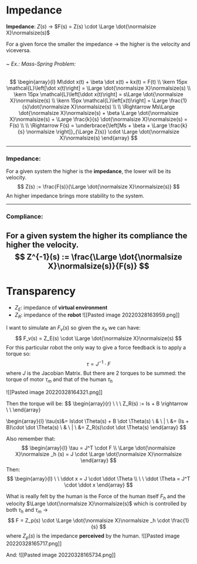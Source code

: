# Impedance
**Impedance**: $Z(s)$
-> $F(s) = Z(s) \cdot \Large \dot{\normalsize X}\normalsize(s)$

For a given force the smaller the impedance -> the higher is the velocity and viceversa.

###### ~ Ex.: Mass-Spring Problem:
$$
\begin{array}{l}
M\ddot x(t) + \beta \dot x(t) + kx(t) = F(t)
\\
\kern 15px \mathcal{L}\left[\dot x(t)\right] = \Large \dot{\normalsize X}\normalsize(s)
\\
\kern 15px \mathcal{L}\left[\ddot x(t)\right] = s\Large \dot{\normalsize X}\normalsize(s)
\\
\kern 15px \mathcal{L}\left[x(t)\right] = \Large \frac{1}{s}\dot{\normalsize X}\normalsize(s)
\\
\\
\Rightarrow Ms\Large \dot{\normalsize X}\normalsize(s) + \beta \Large \dot{\normalsize X}\normalsize(s) + \Large \frac{k}{s} \dot{\normalsize X}\normalsize(s) = F(s)
\\
\\
\Rightarrow F(s) = \underbrace{\left[Ms + \beta + \Large \frac{k}{s} \normalsize \right]}_{\Large Z(s)} \cdot \Large \dot{\normalsize X}\normalsize(s)
\end{array}
$$

---
### Impedance:
For a given system the higher is the **impedance**, the lower will be its velocity.
$$
Z(s) := \frac{F(s)}{\Large \dot{\normalsize X}\normalsize(s)}
$$
An higher impedance brings more stability to the system.

---
### Compliance:
For a given system the higher its compliance the higher the velocity.
$$
Z^{-1}(s) := \frac{\Large \dot{\normalsize X}\normalsize(s)}{F(s)}
$$
---
# Transparency
- $Z_E$: impedance of **virtual environment**
- $Z_R$: impedance of the **robot**
![[Pasted image 20220328163959.png]]

I want to simulate an $F_v(s)$ so given the $x_h$ we can have:
$$
F_v(s) = Z_E(s) \cdot \Large \dot{\normalsize X}\normalsize(s)
$$
For this particular robot the only way to give a force feedback is to apply a torque so:
$$
\tau = J^{-1} \cdot F
$$
where $J$ is the Jacobian Matrix.
But there are 2 torques to be summed: the torque of motor $\tau_m$ and that of the human $\tau_h$

![[Pasted image 20220328164321.png]]

Then the torque will be:
$$
\begin{array}{r}
\\
\\
\\
Z_R(s) := Is + B \rightarrow
\\
\\
\end{array}

\begin{array}{l}
\tau(s)&= Is\dot \Theta(s) + B \dot \Theta(s)
\\
& \ |
\\
&= (Is + B)\cdot \dot \Theta(s)
\\
& \ |
\\
&= Z_R(s)\cdot \dot \Theta(s)
\end{array}
$$

Also remember that:
$$
\begin{array}{l}
\tau = J^T \cdot F
\\
\Large \dot{\normalsize X}\normalsize _h (s) = J \cdot \Large \dot{\normalsize X}\normalsize
\end{array}
$$
Then:
$$
\begin{array}{l}
\ \ \ddot x = J \cdot \ddot \Theta
\\
\ \ \ddot \Theta = J^T \cdot \ddot x
\end{array}
$$

What is really felt by the human is the Force of the human itself $F_h$ and the velocity $\Large \dot{\normalsize X}\normalsize(s)$ which is controlled by both $\tau_h$ and $\tau_m$ ->
$$
F = Z_p(s) \cdot \Large \dot{\normalsize X}\normalsize _h \cdot \frac{1}{s}
$$
where $Z_p(s)$ is the impedance **perceived** by the human.
![[Pasted image 20220328165717.png]]

And:
![[Pasted image 20220328165734.png]]